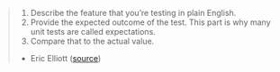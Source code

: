 > 1. Describe the feature that you’re testing in plain English.
> 2. Provide the expected outcome of the test. This part is why many unit tests are called expectations.
> 3. Compare that to the actual value.
> - Eric Elliott ([source](https://medium.com/javascript-scene/why-i-use-tape-instead-of-mocha-so-should-you-6aa105d8eaf4#.gor6c4135))